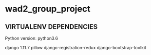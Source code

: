 # wad2_group_project

## VIRTUALENV DEPENDENCIES
Python version: python3.6

django 1.11.7
pillow
django-registration-redux
django-bootstrap-toolkit